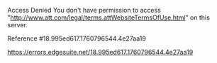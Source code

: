 Access Denied
You don't have permission to access "http://www.att.com/legal/terms.attWebsiteTermsOfUse.html" on this server.

Reference #18.995ed617.1760796544.4e27aa19

https://errors.edgesuite.net/18.995ed617.1760796544.4e27aa19